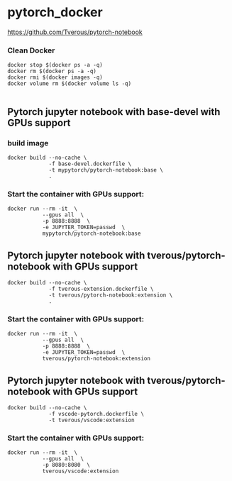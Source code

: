 # pytorch_docker

https://github.com/Tverous/pytorch-notebook

### Clean Docker

```
docker stop $(docker ps -a -q)
docker rm $(docker ps -a -q)
docker rmi $(docker images -q)
docker volume rm $(docker volume ls -q)


```


## Pytorch jupyter notebook with base-devel with GPUs support

### build image

```
docker build --no-cache \
             -f base-devel.dockerfile \
             -t mypytorch/pytorch-notebook:base \
             .
```
### Start the container with GPUs support:
```
docker run --rm -it  \
           --gpus all  \
           -p 8888:8888  \
           -e JUPYTER_TOKEN=passwd  \
           mypytorch/pytorch-notebook:base
```


## Pytorch jupyter notebook with tverous/pytorch-notebook with GPUs support
```
docker build --no-cache \
             -f tverous-extension.dockerfile \
             -t tverous/pytorch-notebook:extension \
             .
```

### Start the container with GPUs support:
```
docker run --rm -it  \
           --gpus all  \
           -p 8888:8888  \
           -e JUPYTER_TOKEN=passwd  \
           tverous/pytorch-notebook:extension
```


## Pytorch jupyter notebook with tverous/pytorch-notebook with GPUs support
```
docker build --no-cache \
             -f vscode-pytorch.dockerfile \
             -t tverous/vscode:extension 

```


### Start the container with GPUs support:
```
docker run --rm -it  \
           --gpus all  \
           -p 8080:8080  \
           tverous/vscode:extension
```